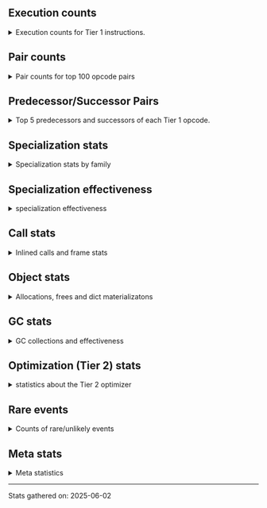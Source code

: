 ## Execution counts

<details>
<summary> Execution counts for Tier 1 instructions. </summary>


The "miss ratio" column shows the percentage of times the instruction
executed that it deoptimized. When this happens, the base unspecialized
instruction is not counted.

<table>
<thead>
<tr>
<th align="left">Name</th>
<th align="right">Base Count</th>
<th align="right">Head Count</th>
<th align="right">Change</th>
</tr>
</thead>
<tbody>
<tr>
<td align="left">FOR_ITER_TUPLE</td>
<td align="right">5,230,080</td>
<td align="right">161,280</td>
<td align="right">-96.9%</td>
</tr>
<tr>
<td align="left">STORE_FAST_STORE_FAST</td>
<td align="right">6,336,060</td>
<td align="right">360,060</td>
<td align="right">-94.3%</td>
</tr>
<tr>
<td align="left">UNPACK_SEQUENCE_TWO_TUPLE</td>
<td align="right">6,336,060</td>
<td align="right">360,060</td>
<td align="right">-94.3%</td>
</tr>
<tr>
<td align="left">FOR_ITER</td>
<td align="right">1,997,360</td>
<td align="right">578,700</td>
<td align="right">-71.0%</td>
</tr>
<tr>
<td align="left">COMPARE_OP</td>
<td align="right">2,057,600</td>
<td align="right">598,040</td>
<td align="right">-70.9%</td>
</tr>
<tr>
<td align="left">SWAP</td>
<td align="right">1,113,600</td>
<td align="right">384,000</td>
<td align="right">-65.5%</td>
</tr>
<tr>
<td align="left">COPY</td>
<td align="right">1,228,800</td>
<td align="right">499,200</td>
<td align="right">-59.4%</td>
</tr>
<tr>
<td align="left">CALL_BOUND_METHOD_GENERAL</td>
<td align="right">11,481,600</td>
<td align="right">5,505,600</td>
<td align="right">-52.0%</td>
</tr>
<tr>
<td align="left">CALL_PY_GENERAL</td>
<td align="right">12,019,260</td>
<td align="right">6,043,260</td>
<td align="right">-49.7%</td>
</tr>
<tr>
<td align="left">CALL_METHOD_DESCRIPTOR_NOARGS</td>
<td align="right">12,211,260</td>
<td align="right">6,235,260</td>
<td align="right">-48.9%</td>
</tr>
<tr>
<td align="left">POP_JUMP_IF_NONE</td>
<td align="right">32,678,400</td>
<td align="right">17,208,000</td>
<td align="right">-47.3%</td>
</tr>
<tr>
<td align="left">CALL_METHOD_DESCRIPTOR_FAST</td>
<td align="right">20,774,400</td>
<td align="right">11,280,000</td>
<td align="right">-45.7%</td>
</tr>
<tr>
<td align="left">LOAD_ATTR_NONDESCRIPTOR_WITH_VALUES</td>
<td align="right">21,235,200</td>
<td align="right">11,740,800</td>
<td align="right">-44.7%</td>
</tr>
<tr>
<td align="left">PUSH_NULL</td>
<td align="right">21,926,940</td>
<td align="right">12,248,360</td>
<td align="right">-44.1%</td>
</tr>
<tr>
<td align="left">LOAD_ATTR_METHOD_NO_DICT</td>
<td align="right">28,147,320</td>
<td align="right">16,195,320</td>
<td align="right">-42.5%</td>
</tr>
<tr>
<td align="left">TO_BOOL_BOOL</td>
<td align="right">35,750,460</td>
<td align="right">20,611,260</td>
<td align="right">-42.3%</td>
</tr>
<tr>
<td align="left">BINARY_OP_ADD_INT</td>
<td align="right">153,600</td>
<td align="right">89,840</td>
<td align="right">-41.5%</td>
</tr>
<tr>
<td align="left">STORE_FAST</td>
<td align="right">95,854,920</td>
<td align="right">58,874,360</td>
<td align="right">-38.6%</td>
</tr>
<tr>
<td align="left">CALL_TYPE_1</td>
<td align="right">9,177,600</td>
<td align="right">5,659,200</td>
<td align="right">-38.3%</td>
</tr>
<tr>
<td align="left">JUMP_FORWARD</td>
<td align="right">8,486,460</td>
<td align="right">5,235,500</td>
<td align="right">-38.3%</td>
</tr>
<tr>
<td align="left">IS_OP</td>
<td align="right">18,393,660</td>
<td align="right">11,356,860</td>
<td align="right">-38.3%</td>
</tr>
<tr>
<td align="left">EXTENDED_ARG</td>
<td align="right">14,208,000</td>
<td align="right">9,292,800</td>
<td align="right">-34.6%</td>
</tr>
<tr>
<td align="left">CALL_METHOD_DESCRIPTOR_FAST_WITH_KEYWORDS</td>
<td align="right">7,142,400</td>
<td align="right">4,684,800</td>
<td align="right">-34.4%</td>
</tr>
<tr>
<td align="left">LOAD_ATTR_METHOD_WITH_VALUES</td>
<td align="right">42,086,520</td>
<td align="right">27,676,920</td>
<td align="right">-34.2%</td>
</tr>
<tr>
<td align="left">LOAD_FAST_BORROW</td>
<td align="right">489,639,540</td>
<td align="right">332,600,420</td>
<td align="right">-32.1%</td>
</tr>
<tr>
<td align="left">POP_JUMP_IF_FALSE</td>
<td align="right">125,030,460</td>
<td align="right">84,943,880</td>
<td align="right">-32.1%</td>
</tr>
<tr>
<td align="left">CALL_BUILTIN_FAST</td>
<td align="right">20,966,400</td>
<td align="right">14,260,800</td>
<td align="right">-32.0%</td>
</tr>
<tr>
<td align="left">COMPARE_OP_INT</td>
<td align="right">41,969,880</td>
<td align="right">28,889,880</td>
<td align="right">-31.2%</td>
</tr>
<tr>
<td align="left">BINARY_OP</td>
<td align="right">18,705,600</td>
<td align="right">13,059,400</td>
<td align="right">-30.2%</td>
</tr>
<tr>
<td align="left">CALL_PY_EXACT_ARGS</td>
<td align="right">39,243,120</td>
<td align="right">27,612,720</td>
<td align="right">-29.6%</td>
</tr>
<tr>
<td align="left">POP_JUMP_IF_TRUE</td>
<td align="right">20,236,860</td>
<td align="right">14,260,860</td>
<td align="right">-29.5%</td>
</tr>
<tr>
<td align="left">RESUME_CHECK</td>
<td align="right">83,098,020</td>
<td align="right">58,611,440</td>
<td align="right">-29.5%</td>
</tr>
<tr>
<td align="left">TO_BOOL_ALWAYS_TRUE</td>
<td align="right">31,797,360</td>
<td align="right">22,449,680</td>
<td align="right">-29.4%</td>
</tr>
<tr>
<td align="left">LOAD_ATTR_METHOD_LAZY_DICT</td>
<td align="right">32,025,600</td>
<td align="right">22,678,220</td>
<td align="right">-29.2%</td>
</tr>
<tr>
<td align="left">LOAD_CONST</td>
<td align="right">94,349,520</td>
<td align="right">67,128,720</td>
<td align="right">-28.9%</td>
</tr>
<tr>
<td align="left">LOAD_GLOBAL_BUILTIN</td>
<td align="right">79,833,660</td>
<td align="right">57,326,460</td>
<td align="right">-28.2%</td>
</tr>
<tr>
<td align="left">POP_ITER</td>
<td align="right">654,840</td>
<td align="right">470,660</td>
<td align="right">-28.1%</td>
</tr>
<tr>
<td align="left">LOAD_GLOBAL_MODULE</td>
<td align="right">51,264,480</td>
<td align="right">37,669,100</td>
<td align="right">-26.5%</td>
</tr>
<tr>
<td align="left">LOAD_ATTR_INSTANCE_VALUE</td>
<td align="right">165,158,640</td>
<td align="right">125,679,880</td>
<td align="right">-23.9%</td>
</tr>
<tr>
<td align="left">CALL_BUILTIN_O</td>
<td align="right">27,340,800</td>
<td align="right">21,364,800</td>
<td align="right">-21.9%</td>
</tr>
<tr>
<td align="left">LOAD_SMALL_INT</td>
<td align="right">29,414,460</td>
<td align="right">23,040,060</td>
<td align="right">-21.7%</td>
</tr>
<tr>
<td align="left">RETURN_VALUE</td>
<td align="right">83,213,220</td>
<td align="right">66,430,640</td>
<td align="right">-20.2%</td>
</tr>
<tr>
<td align="left">LOAD_FAST_BORROW_LOAD_FAST_BORROW</td>
<td align="right">17,779,440</td>
<td align="right">14,197,280</td>
<td align="right">-20.1%</td>
</tr>
<tr>
<td align="left">LOAD_FAST</td>
<td align="right">3,803,700</td>
<td align="right">3,074,100</td>
<td align="right">-19.2%</td>
</tr>
<tr>
<td align="left">POP_TOP</td>
<td align="right">61,248,300</td>
<td align="right">50,441,720</td>
<td align="right">-17.6%</td>
</tr>
<tr>
<td align="left">CALL_METHOD_DESCRIPTOR_O</td>
<td align="right">19,891,260</td>
<td align="right">16,519,880</td>
<td align="right">-16.9%</td>
</tr>
<tr>
<td align="left">CALL_BOUND_METHOD_EXACT_ARGS</td>
<td align="right">20,006,400</td>
<td align="right">16,635,020</td>
<td align="right">-16.9%</td>
</tr>
<tr>
<td align="left">CALL_LEN</td>
<td align="right">15,360,000</td>
<td align="right">12,902,400</td>
<td align="right">-16.0%</td>
</tr>
<tr>
<td align="left">NOP</td>
<td align="right">6,643,260</td>
<td align="right">5,582,460</td>
<td align="right">-16.0%</td>
</tr>
<tr>
<td align="left">TO_BOOL_NONE</td>
<td align="right">117,360</td>
<td align="right">117,420</td>
<td align="right">0.1%</td>
</tr>
<tr>
<td align="left">CONTAINS_OP_DICT</td>
<td align="right">7,680,000</td>
<td align="right">7,680,000</td>
<td align="right">0.0%</td>
</tr>
<tr>
<td align="left">BUILD_TUPLE</td>
<td align="right">7,603,380</td>
<td align="right">7,603,380</td>
<td align="right">0.0%</td>
</tr>
<tr>
<td align="left">STORE_SUBSCR_DICT</td>
<td align="right">7,564,800</td>
<td align="right">7,564,800</td>
<td align="right">0.0%</td>
</tr>
<tr>
<td align="left">TO_BOOL_INT</td>
<td align="right">7,564,800</td>
<td align="right">7,564,800</td>
<td align="right">0.0%</td>
</tr>
<tr>
<td align="left">JUMP_BACKWARD_NO_JIT</td>
<td align="right">6,650,940</td>
<td align="right"></td>
<td align="right"></td>
</tr>
<tr>
<td align="left">BINARY_OP_SUBSCR_TUPLE_INT</td>
<td align="right">2,611,260</td>
<td align="right">2,611,260</td>
<td align="right">0.0%</td>
</tr>
<tr>
<td align="left">STORE_ATTR_INSTANCE_VALUE</td>
<td align="right">1,728,000</td>
<td align="right">1,728,000</td>
<td align="right">0.0%</td>
</tr>
<tr>
<td align="left">LOAD_ATTR</td>
<td align="right">807,160</td>
<td align="right">807,160</td>
<td align="right">0.0%</td>
</tr>
<tr>
<td align="left">CALL_NON_PY_GENERAL</td>
<td align="right">729,900</td>
<td align="right">729,900</td>
<td align="right">0.0%</td>
</tr>
<tr>
<td align="left">GET_ITER</td>
<td align="right">654,780</td>
<td align="right">654,780</td>
<td align="right">0.0%</td>
</tr>
<tr>
<td align="left">LOAD_ATTR_MODULE</td>
<td align="right">384,300</td>
<td align="right">384,300</td>
<td align="right">0.0%</td>
</tr>
<tr>
<td align="left">CALL_BUILTIN_CLASS</td>
<td align="right">307,260</td>
<td align="right">307,260</td>
<td align="right">0.0%</td>
</tr>
<tr>
<td align="left">POP_JUMP_IF_NOT_NONE</td>
<td align="right">230,460</td>
<td align="right">230,460</td>
<td align="right">0.0%</td>
</tr>
<tr>
<td align="left">CALL_ISINSTANCE</td>
<td align="right">230,400</td>
<td align="right">230,400</td>
<td align="right">0.0%</td>
</tr>
<tr>
<td align="left">CALL_KW_NON_PY</td>
<td align="right">192,000</td>
<td align="right">192,000</td>
<td align="right">0.0%</td>
</tr>
<tr>
<td align="left">INTERPRETER_EXIT</td>
<td align="right">153,600</td>
<td align="right">153,600</td>
<td align="right">0.0%</td>
</tr>
<tr>
<td align="left">BUILD_MAP</td>
<td align="right">153,600</td>
<td align="right">153,600</td>
<td align="right">0.0%</td>
</tr>
<tr>
<td align="left">EXIT_INIT_CHECK</td>
<td align="right">115,200</td>
<td align="right">115,200</td>
<td align="right">0.0%</td>
</tr>
<tr>
<td align="left">CALL_ALLOC_AND_ENTER_INIT</td>
<td align="right">115,200</td>
<td align="right">115,200</td>
<td align="right">0.0%</td>
</tr>
<tr>
<td align="left">CALL_KW_PY</td>
<td align="right">115,200</td>
<td align="right">115,200</td>
<td align="right">0.0%</td>
</tr>
<tr>
<td align="left">TO_BOOL</td>
<td align="right">76,940</td>
<td align="right">76,940</td>
<td align="right">0.0%</td>
</tr>
<tr>
<td align="left">BINARY_OP_SUBSCR_LIST_INT</td>
<td align="right">76,800</td>
<td align="right">76,800</td>
<td align="right">0.0%</td>
</tr>
<tr>
<td align="left">COMPARE_OP_STR</td>
<td align="right">76,800</td>
<td align="right">76,800</td>
<td align="right">0.0%</td>
</tr>
<tr>
<td align="left">FOR_ITER_LIST</td>
<td align="right">76,800</td>
<td align="right">76,800</td>
<td align="right">0.0%</td>
</tr>
<tr>
<td align="left">CALL_FUNCTION_EX</td>
<td align="right">38,520</td>
<td align="right">38,520</td>
<td align="right">0.0%</td>
</tr>
<tr>
<td align="left">LOAD_FAST_LOAD_FAST</td>
<td align="right">38,460</td>
<td align="right">38,460</td>
<td align="right">0.0%</td>
</tr>
<tr>
<td align="left">CONTAINS_OP</td>
<td align="right">38,440</td>
<td align="right">38,440</td>
<td align="right">0.0%</td>
</tr>
<tr>
<td align="left">BINARY_OP_SUBSCR_DICT</td>
<td align="right">38,400</td>
<td align="right">38,400</td>
<td align="right">0.0%</td>
</tr>
<tr>
<td align="left">FOR_ITER_RANGE</td>
<td align="right">1,980</td>
<td align="right">1,980</td>
<td align="right">0.0%</td>
</tr>
<tr>
<td align="left">CALL</td>
<td align="right">260</td>
<td align="right">260</td>
<td align="right">0.0%</td>
</tr>
<tr>
<td align="left">LOAD_GLOBAL</td>
<td align="right">180</td>
<td align="right">180</td>
<td align="right">0.0%</td>
</tr>
<tr>
<td align="left">LOAD_DEREF</td>
<td align="right">120</td>
<td align="right">120</td>
<td align="right">0.0%</td>
</tr>
<tr>
<td align="left">MAKE_FUNCTION</td>
<td align="right">60</td>
<td align="right">60</td>
<td align="right">0.0%</td>
</tr>
<tr>
<td align="left">BUILD_LIST</td>
<td align="right">60</td>
<td align="right">60</td>
<td align="right">0.0%</td>
</tr>
<tr>
<td align="left">CALL_INTRINSIC_1</td>
<td align="right">60</td>
<td align="right">60</td>
<td align="right">0.0%</td>
</tr>
<tr>
<td align="left">COPY_FREE_VARS</td>
<td align="right">60</td>
<td align="right">60</td>
<td align="right">0.0%</td>
</tr>
<tr>
<td align="left">LIST_EXTEND</td>
<td align="right">60</td>
<td align="right">60</td>
<td align="right">0.0%</td>
</tr>
<tr>
<td align="left">MAKE_CELL</td>
<td align="right">60</td>
<td align="right">60</td>
<td align="right">0.0%</td>
</tr>
<tr>
<td align="left">SET_FUNCTION_ATTRIBUTE</td>
<td align="right">60</td>
<td align="right">60</td>
<td align="right">0.0%</td>
</tr>
<tr>
<td align="left">STORE_DEREF</td>
<td align="right">60</td>
<td align="right">60</td>
<td align="right">0.0%</td>
</tr>
<tr>
<td align="left">BINARY_OP_SUBTRACT_FLOAT</td>
<td align="right">60</td>
<td align="right">60</td>
<td align="right">0.0%</td>
</tr>
<tr>
<td align="left">UNPACK_SEQUENCE</td>
<td align="right">20</td>
<td align="right">20</td>
<td align="right">0.0%</td>
</tr>
<tr>
<td align="left">ENTER_EXECUTOR</td>
<td align="right"></td>
<td align="right">5,718,920</td>
<td align="right"></td>
</tr>
<tr>
<td align="left">NOT_TAKEN</td>
<td align="right"></td>
<td align="right">2,457,600</td>
<td align="right"></td>
</tr>
<tr>
<td align="left">JUMP_BACKWARD_JIT</td>
<td align="right"></td>
<td align="right">163,900</td>
<td align="right"></td>
</tr>
</tbody>
</table>


</details>

## Pair counts

<details>
<summary> Pair counts for top 100 opcode pairs </summary>


Pairs of specialized operations that deoptimize and are then followed by
the corresponding unspecialized instruction are not counted as pairs.

Not included in comparative output.


</details>

## Predecessor/Successor Pairs

<details>
<summary> Top 5 predecessors and successors of each Tier 1 opcode. </summary>


This does not include the unspecialized instructions that occur after a
specialized instruction deoptimizes.

Not included in comparative output.


</details>

## Specialization stats

<details>
<summary> Specialization stats by family </summary>

### BINARY_OP

<details>
<summary> specialization stats for BINARY_OP family </summary>

<table>
<thead>
<tr>
<th align="left">Kind</th>
<th align="right">Base Count</th>
<th align="right">Base Ratio</th>
<th align="right">Head Count</th>
<th align="right">Head Ratio</th>
<th align="right">Change</th>
</tr>
</thead>
<tbody>
<tr>
<td align="left">
deferred
<details>
<summary>ⓘ</summary>

Lists the number of "deferred" (i.e. not specialized) instructions executed.
</details>
</td>
<td align="right">18,700,800</td>
<td align="right">86.3%</td>
<td align="right">13,056,000</td>
<td align="right">81.8%</td>
<td align="right">-30.2%</td>
</tr>
<tr>
<td align="left">
hit
<details>
<summary>ⓘ</summary>

Specialized instructions that complete.
</details>
</td>
<td align="right">2,956,920</td>
<td align="right">13.6%</td>
<td align="right">2,893,160</td>
<td align="right">18.1%</td>
<td align="right">-2.2%</td>
</tr>
</tbody>
</table>

<table>
<thead>
<tr>
<th align="left">Success</th>
<th align="right">Base Count</th>
<th align="right">Base Ratio</th>
<th align="right">Head Count</th>
<th align="right">Head Ratio</th>
<th align="right">Change</th>
</tr>
</thead>
<tbody>
<tr>
<td align="left">Failure</td>
<td align="right">4,760</td>
<td align="right">99.2%</td>
<td align="right">3,360</td>
<td align="right">98.8%</td>
<td align="right">-29.4%</td>
</tr>
<tr>
<td align="left">Success</td>
<td align="right">40</td>
<td align="right">0.8%</td>
<td align="right">40</td>
<td align="right">1.2%</td>
<td align="right">0.0%</td>
</tr>
</tbody>
</table>

<table>
<thead>
<tr>
<th align="left">Failure kind</th>
<th align="right">Base Count</th>
<th align="right">Base Ratio</th>
<th align="right">Head Count</th>
<th align="right">Head Ratio</th>
<th align="right">Change</th>
</tr>
</thead>
<tbody>
<tr>
<td align="left">add other</td>
<td align="right">4,720</td>
<td align="right">99.2%</td>
<td align="right">3,320</td>
<td align="right">98.8%</td>
<td align="right">-29.7%</td>
</tr>
<tr>
<td align="left">rshift</td>
<td align="right">40</td>
<td align="right">0.8%</td>
<td align="right">40</td>
<td align="right">1.2%</td>
<td align="right">0.0%</td>
</tr>
</tbody>
</table>


</details>

### CALL

<details>
<summary> specialization stats for CALL family </summary>

<table>
<thead>
<tr>
<th align="left">Kind</th>
<th align="right">Base Count</th>
<th align="right">Base Ratio</th>
<th align="right">Head Count</th>
<th align="right">Head Ratio</th>
<th align="right">Change</th>
</tr>
</thead>
<tbody>
<tr>
<td align="left">
hit
<details>
<summary>ⓘ</summary>

Specialized instructions that complete.
</details>
</td>
<td align="right">210,839,460</td>
<td align="right">99.1%</td>
<td align="right">153,018,120</td>
<td align="right">99.1%</td>
<td align="right">-27.4%</td>
</tr>
<tr>
<td align="left">
deferred
<details>
<summary>ⓘ</summary>

Lists the number of "deferred" (i.e. not specialized) instructions executed.
</details>
</td>
<td align="right">1,896,960</td>
<td align="right">0.9%</td>
<td align="right">1,397,760</td>
<td align="right">0.9%</td>
<td align="right">-26.3%</td>
</tr>
<tr>
<td align="left">
miss
<details>
<summary>ⓘ</summary>

Specialized instructions that deopt.
</details>
</td>
<td align="right">1,933,440</td>
<td align="right">0.9%</td>
<td align="right">1,424,640</td>
<td align="right">0.9%</td>
<td align="right">-26.3%</td>
</tr>
</tbody>
</table>

<table>
<thead>
<tr>
<th align="left">Success</th>
<th align="right">Base Count</th>
<th align="right">Base Ratio</th>
<th align="right">Head Count</th>
<th align="right">Head Ratio</th>
<th align="right">Change</th>
</tr>
</thead>
<tbody>
<tr>
<td align="left">Success</td>
<td align="right">36,740</td>
<td align="right">100.0%</td>
<td align="right">27,140</td>
<td align="right">100.0%</td>
<td align="right">-26.1%</td>
</tr>
<tr>
<td align="left">Failure</td>
<td align="right">0</td>
<td align="right">0.0%</td>
<td align="right">0</td>
<td align="right">0.0%</td>
<td align="right"></td>
</tr>
</tbody>
</table>


</details>

### COMPARE_OP

<details>
<summary> specialization stats for COMPARE_OP family </summary>

<table>
<thead>
<tr>
<th align="left">Kind</th>
<th align="right">Base Count</th>
<th align="right">Base Ratio</th>
<th align="right">Head Count</th>
<th align="right">Head Ratio</th>
<th align="right">Change</th>
</tr>
</thead>
<tbody>
<tr>
<td align="left">
deferred
<details>
<summary>ⓘ</summary>

Lists the number of "deferred" (i.e. not specialized) instructions executed.
</details>
</td>
<td align="right">2,042,720</td>
<td align="right">4.6%</td>
<td align="right">583,520</td>
<td align="right">2.0%</td>
<td align="right">-71.4%</td>
</tr>
<tr>
<td align="left">
hit
<details>
<summary>ⓘ</summary>

Specialized instructions that complete.
</details>
</td>
<td align="right">41,718,800</td>
<td align="right">94.6%</td>
<td align="right">28,638,800</td>
<td align="right">96.9%</td>
<td align="right">-31.4%</td>
</tr>
<tr>
<td align="left">
miss
<details>
<summary>ⓘ</summary>

Specialized instructions that deopt.
</details>
</td>
<td align="right">327,880</td>
<td align="right">0.7%</td>
<td align="right">327,880</td>
<td align="right">1.1%</td>
<td align="right">0.0%</td>
</tr>
</tbody>
</table>

<table>
<thead>
<tr>
<th align="left">Success</th>
<th align="right">Base Count</th>
<th align="right">Base Ratio</th>
<th align="right">Head Count</th>
<th align="right">Head Ratio</th>
<th align="right">Change</th>
</tr>
</thead>
<tbody>
<tr>
<td align="left">Failure</td>
<td align="right">14,880</td>
<td align="right">70.6%</td>
<td align="right">14,520</td>
<td align="right">70.1%</td>
<td align="right">-2.4%</td>
</tr>
<tr>
<td align="left">Success</td>
<td align="right">6,200</td>
<td align="right">29.4%</td>
<td align="right">6,200</td>
<td align="right">29.9%</td>
<td align="right">0.0%</td>
</tr>
</tbody>
</table>

<table>
<thead>
<tr>
<th align="left">Failure kind</th>
<th align="right">Base Count</th>
<th align="right">Base Ratio</th>
<th align="right">Head Count</th>
<th align="right">Head Ratio</th>
<th align="right">Change</th>
</tr>
</thead>
<tbody>
<tr>
<td align="left">big int</td>
<td align="right">14,880</td>
<td align="right">100.0%</td>
<td align="right">14,520</td>
<td align="right">100.0%</td>
<td align="right">-2.4%</td>
</tr>
</tbody>
</table>


</details>

### CONTAINS_OP

<details>
<summary> specialization stats for CONTAINS_OP family </summary>

<table>
<thead>
<tr>
<th align="left">Kind</th>
<th align="right">Base Count</th>
<th align="right">Base Ratio</th>
<th align="right">Head Count</th>
<th align="right">Head Ratio</th>
<th align="right">Change</th>
</tr>
</thead>
<tbody>
<tr>
<td align="left">
deferred
<details>
<summary>ⓘ</summary>

Lists the number of "deferred" (i.e. not specialized) instructions executed.
</details>
</td>
<td align="right">38,400</td>
<td align="right">0.5%</td>
<td align="right">38,400</td>
<td align="right">0.5%</td>
<td align="right">0.0%</td>
</tr>
<tr>
<td align="left">
hit
<details>
<summary>ⓘ</summary>

Specialized instructions that complete.
</details>
</td>
<td align="right">7,680,000</td>
<td align="right">99.5%</td>
<td align="right">7,680,000</td>
<td align="right">99.5%</td>
<td align="right">0.0%</td>
</tr>
</tbody>
</table>

<table>
<thead>
<tr>
<th align="left">Success</th>
<th align="right">Base Count</th>
<th align="right">Base Ratio</th>
<th align="right">Head Count</th>
<th align="right">Head Ratio</th>
<th align="right">Change</th>
</tr>
</thead>
<tbody>
<tr>
<td align="left">Success</td>
<td align="right">0</td>
<td align="right">0.0%</td>
<td align="right">0</td>
<td align="right">0.0%</td>
<td align="right"></td>
</tr>
<tr>
<td align="left">Failure</td>
<td align="right">40</td>
<td align="right">100.0%</td>
<td align="right">40</td>
<td align="right">100.0%</td>
<td align="right">0.0%</td>
</tr>
</tbody>
</table>

<table>
<thead>
<tr>
<th align="left">Failure kind</th>
<th align="right">Base Count</th>
<th align="right">Base Ratio</th>
<th align="right">Head Count</th>
<th align="right">Head Ratio</th>
<th align="right">Change</th>
</tr>
</thead>
<tbody>
<tr>
<td align="left">list</td>
<td align="right">40</td>
<td align="right">100.0%</td>
<td align="right">40</td>
<td align="right">100.0%</td>
<td align="right">0.0%</td>
</tr>
</tbody>
</table>


</details>

### FOR_ITER

<details>
<summary> specialization stats for FOR_ITER family </summary>

<table>
<thead>
<tr>
<th align="left">Kind</th>
<th align="right">Base Count</th>
<th align="right">Base Ratio</th>
<th align="right">Head Count</th>
<th align="right">Head Ratio</th>
<th align="right">Change</th>
</tr>
</thead>
<tbody>
<tr>
<td align="left">
hit
<details>
<summary>ⓘ</summary>

Specialized instructions that complete.
</details>
</td>
<td align="right">5,308,860</td>
<td align="right">72.7%</td>
<td align="right">240,060</td>
<td align="right">29.3%</td>
<td align="right">-95.5%</td>
</tr>
<tr>
<td align="left">
deferred
<details>
<summary>ⓘ</summary>

Lists the number of "deferred" (i.e. not specialized) instructions executed.
</details>
</td>
<td align="right">1,996,860</td>
<td align="right">27.3%</td>
<td align="right">578,560</td>
<td align="right">70.7%</td>
<td align="right">-71.0%</td>
</tr>
</tbody>
</table>

<table>
<thead>
<tr>
<th align="left">Success</th>
<th align="right">Base Count</th>
<th align="right">Base Ratio</th>
<th align="right">Head Count</th>
<th align="right">Head Ratio</th>
<th align="right">Change</th>
</tr>
</thead>
<tbody>
<tr>
<td align="left">Failure</td>
<td align="right">500</td>
<td align="right">100.0%</td>
<td align="right">140</td>
<td align="right">100.0%</td>
<td align="right">-72.0%</td>
</tr>
<tr>
<td align="left">Success</td>
<td align="right">0</td>
<td align="right">0.0%</td>
<td align="right">0</td>
<td align="right">0.0%</td>
<td align="right"></td>
</tr>
</tbody>
</table>

<table>
<thead>
<tr>
<th align="left">Failure kind</th>
<th align="right">Base Count</th>
<th align="right">Base Ratio</th>
<th align="right">Head Count</th>
<th align="right">Head Ratio</th>
<th align="right">Change</th>
</tr>
</thead>
<tbody>
<tr>
<td align="left">enumerate</td>
<td align="right">360</td>
<td align="right">72.0%</td>
<td align="right">60</td>
<td align="right">42.9%</td>
<td align="right">-83.3%</td>
</tr>
<tr>
<td align="left">itertools</td>
<td align="right">140</td>
<td align="right">28.0%</td>
<td align="right">80</td>
<td align="right">57.1%</td>
<td align="right">-42.9%</td>
</tr>
</tbody>
</table>


</details>

### GET_ITER

<details>
<summary> specialization stats for GET_ITER family </summary>

<table>
<thead>
<tr>
<th align="left">Failure kind</th>
<th align="right">Base Count</th>
<th align="right">Base Ratio</th>
<th align="right">Head Count</th>
<th align="right">Head Ratio</th>
<th align="right">Change</th>
</tr>
</thead>
<tbody>
<tr>
<td align="left">self</td>
<td align="right">268,800</td>
<td align="right">268,800 / 0 !!</td>
<td align="right">268,800</td>
<td align="right">268,800 / 0 !!</td>
<td align="right">0.0%</td>
</tr>
<tr>
<td align="left">enumerate</td>
<td align="right">192,000</td>
<td align="right">192,000 / 0 !!</td>
<td align="right">192,000</td>
<td align="right">192,000 / 0 !!</td>
<td align="right">0.0%</td>
</tr>
<tr>
<td align="left">tuple</td>
<td align="right">155,520</td>
<td align="right">155,520 / 0 !!</td>
<td align="right">155,520</td>
<td align="right">155,520 / 0 !!</td>
<td align="right">0.0%</td>
</tr>
<tr>
<td align="left">list</td>
<td align="right">38,400</td>
<td align="right">38,400 / 0 !!</td>
<td align="right">38,400</td>
<td align="right">38,400 / 0 !!</td>
<td align="right">0.0%</td>
</tr>
<tr>
<td align="left">other</td>
<td align="right">60</td>
<td align="right">60 / 0 !!</td>
<td align="right">60</td>
<td align="right">60 / 0 !!</td>
<td align="right">0.0%</td>
</tr>
</tbody>
</table>


</details>

### LOAD_ATTR

<details>
<summary> specialization stats for LOAD_ATTR family </summary>

<table>
<thead>
<tr>
<th align="left">Kind</th>
<th align="right">Base Count</th>
<th align="right">Base Ratio</th>
<th align="right">Head Count</th>
<th align="right">Head Ratio</th>
<th align="right">Change</th>
</tr>
</thead>
<tbody>
<tr>
<td align="left">
hit
<details>
<summary>ⓘ</summary>

Specialized instructions that complete.
</details>
</td>
<td align="right">289,037,580</td>
<td align="right">99.7%</td>
<td align="right">204,355,440</td>
<td align="right">99.6%</td>
<td align="right">-29.3%</td>
</tr>
<tr>
<td align="left">
deferred
<details>
<summary>ⓘ</summary>

Lists the number of "deferred" (i.e. not specialized) instructions executed.
</details>
</td>
<td align="right">806,520</td>
<td align="right">0.3%</td>
<td align="right">806,520</td>
<td align="right">0.4%</td>
<td align="right">0.0%</td>
</tr>
</tbody>
</table>

<table>
<thead>
<tr>
<th align="left">Success</th>
<th align="right">Base Count</th>
<th align="right">Base Ratio</th>
<th align="right">Head Count</th>
<th align="right">Head Ratio</th>
<th align="right">Change</th>
</tr>
</thead>
<tbody>
<tr>
<td align="left">Success</td>
<td align="right">240</td>
<td align="right">38.7%</td>
<td align="right">240</td>
<td align="right">38.7%</td>
<td align="right">0.0%</td>
</tr>
<tr>
<td align="left">Failure</td>
<td align="right">380</td>
<td align="right">61.3%</td>
<td align="right">380</td>
<td align="right">61.3%</td>
<td align="right">0.0%</td>
</tr>
</tbody>
</table>

<table>
<thead>
<tr>
<th align="left">Failure kind</th>
<th align="right">Base Count</th>
<th align="right">Base Ratio</th>
<th align="right">Head Count</th>
<th align="right">Head Ratio</th>
<th align="right">Change</th>
</tr>
</thead>
<tbody>
<tr>
<td align="left">method</td>
<td align="right">360</td>
<td align="right">94.7%</td>
<td align="right">360</td>
<td align="right">94.7%</td>
<td align="right">0.0%</td>
</tr>
</tbody>
</table>


</details>

### LOAD_GLOBAL

<details>
<summary> specialization stats for LOAD_GLOBAL family </summary>

<table>
<thead>
<tr>
<th align="left">Kind</th>
<th align="right">Base Count</th>
<th align="right">Base Ratio</th>
<th align="right">Head Count</th>
<th align="right">Head Ratio</th>
<th align="right">Change</th>
</tr>
</thead>
<tbody>
<tr>
<td align="left">
hit
<details>
<summary>ⓘ</summary>

Specialized instructions that complete.
</details>
</td>
<td align="right">131,098,140</td>
<td align="right">100.0%</td>
<td align="right">94,995,560</td>
<td align="right">100.0%</td>
<td align="right">-27.5%</td>
</tr>
</tbody>
</table>

<table>
<thead>
<tr>
<th align="left">Success</th>
<th align="right">Base Count</th>
<th align="right">Base Ratio</th>
<th align="right">Head Count</th>
<th align="right">Head Ratio</th>
<th align="right">Change</th>
</tr>
</thead>
<tbody>
<tr>
<td align="left">Success</td>
<td align="right">180</td>
<td align="right">100.0%</td>
<td align="right">180</td>
<td align="right">100.0%</td>
<td align="right">0.0%</td>
</tr>
<tr>
<td align="left">Failure</td>
<td align="right">0</td>
<td align="right">0.0%</td>
<td align="right">0</td>
<td align="right">0.0%</td>
<td align="right"></td>
</tr>
</tbody>
</table>


</details>

### STORE_ATTR

<details>
<summary> specialization stats for STORE_ATTR family </summary>

<table>
<thead>
<tr>
<th align="left">Kind</th>
<th align="right">Base Count</th>
<th align="right">Base Ratio</th>
<th align="right">Head Count</th>
<th align="right">Head Ratio</th>
<th align="right">Change</th>
</tr>
</thead>
<tbody>
<tr>
<td align="left">
hit
<details>
<summary>ⓘ</summary>

Specialized instructions that complete.
</details>
</td>
<td align="right">1,728,000</td>
<td align="right">100.0%</td>
<td align="right">1,728,000</td>
<td align="right">100.0%</td>
<td align="right">0.0%</td>
</tr>
</tbody>
</table>


</details>

### STORE_SUBSCR

<details>
<summary> specialization stats for STORE_SUBSCR family </summary>

<table>
<thead>
<tr>
<th align="left">Kind</th>
<th align="right">Base Count</th>
<th align="right">Base Ratio</th>
<th align="right">Head Count</th>
<th align="right">Head Ratio</th>
<th align="right">Change</th>
</tr>
</thead>
<tbody>
<tr>
<td align="left">
hit
<details>
<summary>ⓘ</summary>

Specialized instructions that complete.
</details>
</td>
<td align="right">7,564,800</td>
<td align="right">100.0%</td>
<td align="right">7,564,800</td>
<td align="right">100.0%</td>
<td align="right">0.0%</td>
</tr>
</tbody>
</table>


</details>

### TO_BOOL

<details>
<summary> specialization stats for TO_BOOL family </summary>

<table>
<thead>
<tr>
<th align="left">Kind</th>
<th align="right">Base Count</th>
<th align="right">Base Ratio</th>
<th align="right">Head Count</th>
<th align="right">Head Ratio</th>
<th align="right">Change</th>
</tr>
</thead>
<tbody>
<tr>
<td align="left">
hit
<details>
<summary>ⓘ</summary>

Specialized instructions that complete.
</details>
</td>
<td align="right">43,318,140</td>
<td align="right">99.3%</td>
<td align="right">28,185,360</td>
<td align="right">99.0%</td>
<td align="right">-34.9%</td>
</tr>
<tr>
<td align="left">
miss
<details>
<summary>ⓘ</summary>

Specialized instructions that deopt.
</details>
</td>
<td align="right">228,960</td>
<td align="right">0.5%</td>
<td align="right">216,060</td>
<td align="right">0.8%</td>
<td align="right">-5.6%</td>
</tr>
<tr>
<td align="left">
deferred
<details>
<summary>ⓘ</summary>

Lists the number of "deferred" (i.e. not specialized) instructions executed.
</details>
</td>
<td align="right">76,860</td>
<td align="right">0.2%</td>
<td align="right">76,860</td>
<td align="right">0.3%</td>
<td align="right">0.0%</td>
</tr>
</tbody>
</table>

<table>
<thead>
<tr>
<th align="left">Success</th>
<th align="right">Base Count</th>
<th align="right">Base Ratio</th>
<th align="right">Head Count</th>
<th align="right">Head Ratio</th>
<th align="right">Change</th>
</tr>
</thead>
<tbody>
<tr>
<td align="left">Success</td>
<td align="right">4,340</td>
<td align="right">98.6%</td>
<td align="right">4,100</td>
<td align="right">98.6%</td>
<td align="right">-5.5%</td>
</tr>
<tr>
<td align="left">Failure</td>
<td align="right">60</td>
<td align="right">1.4%</td>
<td align="right">60</td>
<td align="right">1.4%</td>
<td align="right">0.0%</td>
</tr>
</tbody>
</table>

<table>
<thead>
<tr>
<th align="left">Failure kind</th>
<th align="right">Base Count</th>
<th align="right">Base Ratio</th>
<th align="right">Head Count</th>
<th align="right">Head Ratio</th>
<th align="right">Change</th>
</tr>
</thead>
<tbody>
<tr>
<td align="left">tuple</td>
<td align="right">40</td>
<td align="right">66.7%</td>
<td align="right">40</td>
<td align="right">66.7%</td>
<td align="right">0.0%</td>
</tr>
<tr>
<td align="left">sequence</td>
<td align="right">20</td>
<td align="right">33.3%</td>
<td align="right">20</td>
<td align="right">33.3%</td>
<td align="right">0.0%</td>
</tr>
</tbody>
</table>


</details>

### UNPACK_SEQUENCE

<details>
<summary> specialization stats for UNPACK_SEQUENCE family </summary>

<table>
<thead>
<tr>
<th align="left">Kind</th>
<th align="right">Base Count</th>
<th align="right">Base Ratio</th>
<th align="right">Head Count</th>
<th align="right">Head Ratio</th>
<th align="right">Change</th>
</tr>
</thead>
<tbody>
<tr>
<td align="left">
hit
<details>
<summary>ⓘ</summary>

Specialized instructions that complete.
</details>
</td>
<td align="right">6,336,060</td>
<td align="right">100.0%</td>
<td align="right">360,060</td>
<td align="right">100.0%</td>
<td align="right">-94.3%</td>
</tr>
</tbody>
</table>

<table>
<thead>
<tr>
<th align="left">Success</th>
<th align="right">Base Count</th>
<th align="right">Base Ratio</th>
<th align="right">Head Count</th>
<th align="right">Head Ratio</th>
<th align="right">Change</th>
</tr>
</thead>
<tbody>
<tr>
<td align="left">Success</td>
<td align="right">20</td>
<td align="right">100.0%</td>
<td align="right">20</td>
<td align="right">100.0%</td>
<td align="right">0.0%</td>
</tr>
<tr>
<td align="left">Failure</td>
<td align="right">0</td>
<td align="right">0.0%</td>
<td align="right">0</td>
<td align="right">0.0%</td>
<td align="right"></td>
</tr>
</tbody>
</table>


</details>


</details>

## Specialization effectiveness

<details>
<summary> specialization effectiveness </summary>


All entries are execution counts. Should add up to the total number of
Tier 1 instructions executed.

<table>
<thead>
<tr>
<th align="left">Instructions</th>
<th align="right">Base Count</th>
<th align="right">Base Ratio</th>
<th align="right">Head Count</th>
<th align="right">Head Ratio</th>
<th align="right">Change</th>
</tr>
</thead>
<tbody>
<tr>
<td align="left">
Not specialized
<details>
<summary>ⓘ</summary>

Instructions that could be specialized but aren't, e.g. `LOAD_ATTR`, `BINARY_SLICE`.
</details>
</td>
<td align="right">24,338,340</td>
<td align="right">1.2%</td>
<td align="right">15,813,920</td>
<td align="right">1.1%</td>
<td align="right">-35.0%</td>
</tr>
<tr>
<td align="left">
Specialized hits
<details>
<summary>ⓘ</summary>

Specialized instructions, e.g. `LOAD_ATTR_MODULE` that complete.
</details>
</td>
<td align="right">873,473,360</td>
<td align="right">42.8%</td>
<td align="right">606,650,580</td>
<td align="right">42.8%</td>
<td align="right">-30.5%</td>
</tr>
<tr>
<td align="left">
Basic
<details>
<summary>ⓘ</summary>

Instructions that are not and cannot be specialized, e.g. `LOAD_FAST`.
</details>
</td>
<td align="right">1,140,574,260</td>
<td align="right">55.9%</td>
<td align="right">794,140,280</td>
<td align="right">56.0%</td>
<td align="right">-30.4%</td>
</tr>
<tr>
<td align="left">
Specialized misses
<details>
<summary>ⓘ</summary>

Specialized instructions, e.g. `LOAD_ATTR_MODULE` that deopt.
</details>
</td>
<td align="right">2,490,280</td>
<td align="right">0.1%</td>
<td align="right">1,968,580</td>
<td align="right">0.1%</td>
<td align="right">-20.9%</td>
</tr>
</tbody>
</table>

### Deferred by instruction

<details>
<summary> Breakdown of deferred (not specialized) instruction counts by family </summary>

<table>
<thead>
<tr>
<th align="left">Name</th>
<th align="right">Base Count</th>
<th align="right">Base Ratio</th>
<th align="right">Head Count</th>
<th align="right">Head Ratio</th>
<th align="right">Change</th>
</tr>
</thead>
<tbody>
<tr>
<td align="left">COMPARE_OP</td>
<td align="right">2,042,720</td>
<td align="right">8.0%</td>
<td align="right">583,520</td>
<td align="right">3.5%</td>
<td align="right">-71.4%</td>
</tr>
<tr>
<td align="left">FOR_ITER</td>
<td align="right">1,996,860</td>
<td align="right">7.8%</td>
<td align="right">578,560</td>
<td align="right">3.5%</td>
<td align="right">-71.0%</td>
</tr>
<tr>
<td align="left">BINARY_OP</td>
<td align="right">18,700,800</td>
<td align="right">73.2%</td>
<td align="right">13,056,000</td>
<td align="right">78.9%</td>
<td align="right">-30.2%</td>
</tr>
<tr>
<td align="left">CALL</td>
<td align="right">1,896,960</td>
<td align="right">7.4%</td>
<td align="right">1,397,760</td>
<td align="right">8.5%</td>
<td align="right">-26.3%</td>
</tr>
<tr>
<td align="left">LOAD_ATTR</td>
<td align="right">806,520</td>
<td align="right">3.2%</td>
<td align="right">806,520</td>
<td align="right">4.9%</td>
<td align="right">0.0%</td>
</tr>
<tr>
<td align="left">TO_BOOL</td>
<td align="right">76,860</td>
<td align="right">0.3%</td>
<td align="right">76,860</td>
<td align="right">0.5%</td>
<td align="right">0.0%</td>
</tr>
<tr>
<td align="left">CONTAINS_OP</td>
<td align="right">38,400</td>
<td align="right">0.2%</td>
<td align="right">38,400</td>
<td align="right">0.2%</td>
<td align="right">0.0%</td>
</tr>
<tr>
<td align="left">BINARY_SLICE</td>
<td align="right">0</td>
<td align="right">0.0%</td>
<td align="right">0</td>
<td align="right">0.0%</td>
<td align="right"></td>
</tr>
<tr>
<td align="left">STORE_SLICE</td>
<td align="right">0</td>
<td align="right">0.0%</td>
<td align="right">0</td>
<td align="right">0.0%</td>
<td align="right"></td>
</tr>
<tr>
<td align="left">GET_ITER</td>
<td align="right">0</td>
<td align="right">0.0%</td>
<td align="right">0</td>
<td align="right">0.0%</td>
<td align="right"></td>
</tr>
</tbody>
</table>


</details>

### Misses by instruction

<details>
<summary> Breakdown of misses (specialized deopts) instruction counts by family </summary>

<table>
<thead>
<tr>
<th align="left">Name</th>
<th align="right">Base Count</th>
<th align="right">Base Ratio</th>
<th align="right">Head Count</th>
<th align="right">Head Ratio</th>
<th align="right">Change</th>
</tr>
</thead>
<tbody>
<tr>
<td align="left">CALL_PY_EXACT_ARGS</td>
<td align="right">1,933,440</td>
<td align="right">77.6%</td>
<td align="right">1,424,640</td>
<td align="right">72.4%</td>
<td align="right">-26.3%</td>
</tr>
<tr>
<td align="left">TO_BOOL_ALWAYS_TRUE</td>
<td align="right">114,480</td>
<td align="right">4.6%</td>
<td align="right">107,940</td>
<td align="right">5.5%</td>
<td align="right">-5.7%</td>
</tr>
<tr>
<td align="left">TO_BOOL_NONE</td>
<td align="right">114,480</td>
<td align="right">4.6%</td>
<td align="right">108,120</td>
<td align="right">5.5%</td>
<td align="right">-5.6%</td>
</tr>
<tr>
<td align="left">COMPARE_OP_INT</td>
<td align="right">327,880</td>
<td align="right">13.2%</td>
<td align="right">327,880</td>
<td align="right">16.7%</td>
<td align="right">0.0%</td>
</tr>
<tr>
<td align="left">CACHE</td>
<td align="right">0</td>
<td align="right">0.0%</td>
<td align="right">0</td>
<td align="right">0.0%</td>
<td align="right"></td>
</tr>
<tr>
<td align="left">CALL_FUNCTION_EX</td>
<td align="right">0</td>
<td align="right">0.0%</td>
<td align="right">0</td>
<td align="right">0.0%</td>
<td align="right"></td>
</tr>
<tr>
<td align="left">EXIT_INIT_CHECK</td>
<td align="right">0</td>
<td align="right">0.0%</td>
<td align="right">0</td>
<td align="right">0.0%</td>
<td align="right"></td>
</tr>
<tr>
<td align="left">INTERPRETER_EXIT</td>
<td align="right">0</td>
<td align="right">0.0%</td>
<td align="right">0</td>
<td align="right">0.0%</td>
<td align="right"></td>
</tr>
<tr>
<td align="left">MAKE_FUNCTION</td>
<td align="right">0</td>
<td align="right">0.0%</td>
<td align="right">0</td>
<td align="right">0.0%</td>
<td align="right"></td>
</tr>
<tr>
<td align="left">NOP</td>
<td align="right">0</td>
<td align="right">0.0%</td>
<td align="right">0</td>
<td align="right">0.0%</td>
<td align="right"></td>
</tr>
</tbody>
</table>


</details>


</details>

## Call stats

<details>
<summary> Inlined calls and frame stats </summary>


This shows what fraction of calls to Python functions are inlined (i.e.
not having a call at the C level) and for those that are not, where the
call comes from.  The various categories overlap.

Also includes the count of frame objects created.

<table>
<thead>
<tr>
<th align="left"></th>
<th align="right">Base Count</th>
<th align="right">Base Ratio</th>
<th align="right">Head Count</th>
<th align="right">Head Ratio</th>
<th align="right">Change</th>
</tr>
</thead>
<tbody>
<tr>
<td align="left">Calls to PyEval_EvalDefault</td>
<td align="right">153,660</td>
<td align="right">0.2%</td>
<td align="right">153,660</td>
<td align="right">0.2%</td>
<td align="right">0.0%</td>
</tr>
<tr>
<td align="left">Calls to Python functions inlined</td>
<td align="right">82,944,360</td>
<td align="right">99.8%</td>
<td align="right">82,944,360</td>
<td align="right">99.8%</td>
<td align="right">0.0%</td>
</tr>
<tr>
<td align="left">Calls via PyEval_EvalFrame (total)</td>
<td align="right">153,660</td>
<td align="right">0.2%</td>
<td align="right">153,660</td>
<td align="right">0.2%</td>
<td align="right">0.0%</td>
</tr>
<tr>
<td align="left">Calls via PyEval_EvalFrame (vector)</td>
<td align="right">153,660</td>
<td align="right">0.2%</td>
<td align="right">153,660</td>
<td align="right">0.2%</td>
<td align="right">0.0%</td>
</tr>
<tr>
<td align="left">Calls via PyEval_EvalFrame (generator)</td>
<td align="right">0</td>
<td align="right">0.0%</td>
<td align="right">0</td>
<td align="right">0.0%</td>
<td align="right"></td>
</tr>
<tr>
<td align="left">Calls via PyEval_EvalFrame (legacy)</td>
<td align="right">0</td>
<td align="right">0.0%</td>
<td align="right">0</td>
<td align="right">0.0%</td>
<td align="right"></td>
</tr>
<tr>
<td align="left">Calls via PyEval_EvalFrame (function vectorcall)</td>
<td align="right">153,660</td>
<td align="right">0.2%</td>
<td align="right">153,660</td>
<td align="right">0.2%</td>
<td align="right">0.0%</td>
</tr>
<tr>
<td align="left">Calls via PyEval_EvalFrame (build class)</td>
<td align="right">0</td>
<td align="right">0.0%</td>
<td align="right">0</td>
<td align="right">0.0%</td>
<td align="right"></td>
</tr>
<tr>
<td align="left">Calls via PyEval_EvalFrame (slot)</td>
<td align="right">0</td>
<td align="right">0.0%</td>
<td align="right">0</td>
<td align="right">0.0%</td>
<td align="right"></td>
</tr>
<tr>
<td align="left">Calls via PyEval_EvalFrame (function ex)</td>
<td align="right">60</td>
<td align="right">0.0%</td>
<td align="right">60</td>
<td align="right">0.0%</td>
<td align="right">0.0%</td>
</tr>
<tr>
<td align="left">Calls via PyEval_EvalFrame (api)</td>
<td align="right">0</td>
<td align="right">0.0%</td>
<td align="right">0</td>
<td align="right">0.0%</td>
<td align="right"></td>
</tr>
<tr>
<td align="left">Calls via PyEval_EvalFrame (method)</td>
<td align="right">0</td>
<td align="right">0.0%</td>
<td align="right">0</td>
<td align="right">0.0%</td>
<td align="right"></td>
</tr>
<tr>
<td align="left">Frame objects created</td>
<td align="right">0</td>
<td align="right">0.0%</td>
<td align="right">0</td>
<td align="right">0.0%</td>
<td align="right"></td>
</tr>
<tr>
<td align="left">Frames pushed</td>
<td align="right">83,213,220</td>
<td align="right">100.1%</td>
<td align="right">83,213,220</td>
<td align="right">100.1%</td>
<td align="right">0.0%</td>
</tr>
</tbody>
</table>


</details>

## Object stats

<details>
<summary> Allocations, frees and dict materializatons </summary>


Below, "allocations" means "allocations that are not from a freelist".
Total allocations = "Allocations from freelist" + "Allocations".

"Inline values" is the number of values arrays inlined into objects.

The cache hit/miss numbers are for the MRO cache, split into dunder and
other names.

<table>
<thead>
<tr>
<th align="left"></th>
<th align="right">Base Count</th>
<th align="right">Base Ratio</th>
<th align="right">Head Count</th>
<th align="right">Head Ratio</th>
<th align="right">Change</th>
</tr>
</thead>
<tbody>
<tr>
<td align="left">Method cache dunder misses</td>
<td align="right">8,031</td>
<td align="right"></td>
<td align="right">1,889</td>
<td align="right"></td>
<td align="right">-76.5%</td>
</tr>
<tr>
<td align="left">Method cache collisions</td>
<td align="right">52,240</td>
<td align="right"></td>
<td align="right">42,829</td>
<td align="right"></td>
<td align="right">-18.0%</td>
</tr>
<tr>
<td align="left">Method cache misses</td>
<td align="right">44,229</td>
<td align="right"></td>
<td align="right">41,023</td>
<td align="right"></td>
<td align="right">-7.2%</td>
</tr>
<tr>
<td align="left">Method cache dunder hits</td>
<td align="right">452,769</td>
<td align="right"></td>
<td align="right">458,911</td>
<td align="right"></td>
<td align="right">1.4%</td>
</tr>
<tr>
<td align="left">Method cache hits</td>
<td align="right">10,055,631</td>
<td align="right"></td>
<td align="right">10,059,437</td>
<td align="right"></td>
<td align="right">0.0%</td>
</tr>
<tr>
<td align="left">Allocations to 4 kbytes</td>
<td align="right">230,400</td>
<td align="right">0.3%</td>
<td align="right">230,440</td>
<td align="right">0.3%</td>
<td align="right">0.0%</td>
</tr>
<tr>
<td align="left">Allocations over 4 kbytes</td>
<td align="right">576,000</td>
<td align="right">0.7%</td>
<td align="right">576,080</td>
<td align="right">0.7%</td>
<td align="right">0.0%</td>
</tr>
<tr>
<td align="left">Immortal decrefs</td>
<td align="right">69,175,533</td>
<td align="right">8.9%</td>
<td align="right">69,168,518</td>
<td align="right">8.9%</td>
<td align="right">-0.0%</td>
</tr>
<tr>
<td align="left">Mortal decrefs</td>
<td align="right">108,147,207</td>
<td align="right">13.9%</td>
<td align="right">108,139,486</td>
<td align="right">13.9%</td>
<td align="right">-0.0%</td>
</tr>
<tr>
<td align="left">Mortal increfs</td>
<td align="right">107,840,388</td>
<td align="right">14.6%</td>
<td align="right">107,832,895</td>
<td align="right">14.6%</td>
<td align="right">-0.0%</td>
</tr>
<tr>
<td align="left">Immortal increfs</td>
<td align="right">109,572,372</td>
<td align="right">14.8%</td>
<td align="right">109,565,209</td>
<td align="right">14.8%</td>
<td align="right">-0.0%</td>
</tr>
<tr>
<td align="left">Frees</td>
<td align="right">56,481,572</td>
<td align="right"></td>
<td align="right">56,481,317</td>
<td align="right"></td>
<td align="right">-0.0%</td>
</tr>
<tr>
<td align="left">Allocations from freelist</td>
<td align="right">24,423,120</td>
<td align="right">30.2%</td>
<td align="right">24,423,180</td>
<td align="right">30.2%</td>
<td align="right">0.0%</td>
</tr>
<tr>
<td align="left">Frees to freelist</td>
<td align="right">24,504,500</td>
<td align="right"></td>
<td align="right">24,504,560</td>
<td align="right"></td>
<td align="right">0.0%</td>
</tr>
<tr>
<td align="left">Allocations</td>
<td align="right">56,563,520</td>
<td align="right">69.8%</td>
<td align="right">56,563,640</td>
<td align="right">69.8%</td>
<td align="right">0.0%</td>
</tr>
<tr>
<td align="left">Interpreter mortal increfs</td>
<td align="right">520,905,900</td>
<td align="right">70.5%</td>
<td align="right">520,905,920</td>
<td align="right">70.5%</td>
<td align="right">0.0%</td>
</tr>
<tr>
<td align="left">Allocations to 512 bytes</td>
<td align="right">55,757,120</td>
<td align="right">68.8%</td>
<td align="right">55,757,120</td>
<td align="right">68.8%</td>
<td align="right">0.0%</td>
</tr>
<tr>
<td align="left">Inline values</td>
<td align="right">230,400</td>
<td align="right"></td>
<td align="right">230,400</td>
<td align="right"></td>
<td align="right">0.0%</td>
</tr>
<tr>
<td align="left">Interpreter mortal decrefs</td>
<td align="right">600,778,600</td>
<td align="right">77.0%</td>
<td align="right">600,778,600</td>
<td align="right">77.0%</td>
<td align="right">0.0%</td>
</tr>
<tr>
<td align="left">Interpreter immortal increfs</td>
<td align="right">960,060</td>
<td align="right">0.1%</td>
<td align="right">960,060</td>
<td align="right">0.1%</td>
<td align="right">0.0%</td>
</tr>
<tr>
<td align="left">Interpreter immortal decrefs</td>
<td align="right">2,479,600</td>
<td align="right">0.3%</td>
<td align="right">2,479,600</td>
<td align="right">0.3%</td>
<td align="right">0.0%</td>
</tr>
<tr>
<td align="left">Materialize dict (on request)</td>
<td align="right">0</td>
<td align="right">0.0%</td>
<td align="right">0</td>
<td align="right">0.0%</td>
<td align="right"></td>
</tr>
<tr>
<td align="left">Materialize dict (new key)</td>
<td align="right">0</td>
<td align="right">0.0%</td>
<td align="right">0</td>
<td align="right">0.0%</td>
<td align="right"></td>
</tr>
<tr>
<td align="left">Materialize dict (too big)</td>
<td align="right">0</td>
<td align="right">0.0%</td>
<td align="right">0</td>
<td align="right">0.0%</td>
<td align="right"></td>
</tr>
<tr>
<td align="left">Materialize dict (str subclass)</td>
<td align="right">0</td>
<td align="right">0.0%</td>
<td align="right">0</td>
<td align="right">0.0%</td>
<td align="right"></td>
</tr>
</tbody>
</table>


</details>

## GC stats

<details>
<summary> GC collections and effectiveness </summary>


Collected/visits gives some measure of efficiency.

<table>
<thead>
<tr>
<th align="right">Generation</th>
<th align="right">Base Collections</th>
<th align="right">Base Objects collected</th>
<th align="right">Base Object visits</th>
<th align="right">Base Reachable from roots</th>
<th align="right">Base Not reachable from roots</th>
<th align="right">Head Collections</th>
<th align="right">Head Objects collected</th>
<th align="right">Head Object visits</th>
<th align="right">Head Reachable from roots</th>
<th align="right">Head Not reachable from roots</th>
</tr>
</thead>
<tbody>
<tr>
<td align="right">0</td>
<td align="right">0</td>
<td align="right">0</td>
<td align="right">0</td>
<td align="right">0</td>
<td align="right">0</td>
<td align="right">0</td>
<td align="right">0</td>
<td align="right">0</td>
<td align="right">0</td>
<td align="right">0</td>
</tr>
<tr>
<td align="right">1</td>
<td align="right">40</td>
<td align="right">0</td>
<td align="right">6,100</td>
<td align="right">1,060</td>
<td align="right">0</td>
<td align="right">40</td>
<td align="right">0</td>
<td align="right">6,100</td>
<td align="right">1,060</td>
<td align="right">120</td>
</tr>
<tr>
<td align="right">2</td>
<td align="right">0</td>
<td align="right">0</td>
<td align="right">0</td>
<td align="right">0</td>
<td align="right">0</td>
<td align="right">0</td>
<td align="right">0</td>
<td align="right">0</td>
<td align="right">0</td>
<td align="right">0</td>
</tr>
</tbody>
</table>


</details>

## Optimization (Tier 2) stats

<details>
<summary> statistics about the Tier 2 optimizer </summary>


</details>

## Rare events

<details>
<summary> Counts of rare/unlikely events </summary>

<table>
<thead>
<tr>
<th align="left">Event</th>
<th align="right">Base Count</th>
<th align="right">Head Count</th>
<th align="right">Change</th>
</tr>
</thead>
<tbody>
<tr>
<td align="left">
set class
<details>
<summary>ⓘ</summary>

Setting an object's class, `obj.__class__ = ...`
</details>
</td>
<td align="right">0</td>
<td align="right">0</td>
<td align="right"></td>
</tr>
<tr>
<td align="left">
set bases
<details>
<summary>ⓘ</summary>

Setting the bases of a class, `cls.__bases__ = ...`
</details>
</td>
<td align="right">0</td>
<td align="right">0</td>
<td align="right"></td>
</tr>
<tr>
<td align="left">
set eval frame func
<details>
<summary>ⓘ</summary>

Setting the PEP 523 frame eval function `_PyInterpreterState_SetFrameEvalFunc()`
</details>
</td>
<td align="right">0</td>
<td align="right">0</td>
<td align="right"></td>
</tr>
<tr>
<td align="left">
builtin dict
<details>
<summary>ⓘ</summary>

Modifying the builtins, `__builtins__.__dict__[var] = ...`
</details>
</td>
<td align="right">0</td>
<td align="right">0</td>
<td align="right"></td>
</tr>
<tr>
<td align="left">
func modification
<details>
<summary>ⓘ</summary>

Modifying a function, e.g. `func.__defaults__ = ...`, etc.
</details>
</td>
<td align="right">0</td>
<td align="right">0</td>
<td align="right"></td>
</tr>
<tr>
<td align="left">
watched dict modification
<details>
<summary>ⓘ</summary>

A watched dict has been modified
</details>
</td>
<td align="right">0</td>
<td align="right">0</td>
<td align="right"></td>
</tr>
<tr>
<td align="left">
watched globals modification
<details>
<summary>ⓘ</summary>

A watched `globals()` dict has been modified
</details>
</td>
<td align="right">0</td>
<td align="right">0</td>
<td align="right"></td>
</tr>
</tbody>
</table>


</details>

## Meta stats

<details>
<summary> Meta statistics </summary>

<table>
<thead>
<tr>
<th align="left"></th>
<th align="right">Base Count</th>
<th align="right">Head Count</th>
<th align="right">Change</th>
</tr>
</thead>
<tbody>
<tr>
<td align="left">Number of data files</td>
<td align="right">20</td>
<td align="right">20</td>
<td align="right">0.0%</td>
</tr>
</tbody>
</table>


</details>

---
Stats gathered on: 2025-06-02
